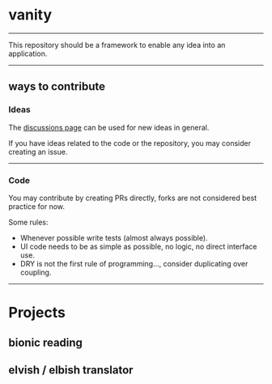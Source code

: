 # vanity
___

This repository should be a framework to enable any idea into an application.
___
## ways to contribute

### Ideas
The [discussions page](https://github.com/SilenLoc/vanity/discussions) can be used for new ideas in general.

If you have ideas related to the code or the repository, you may consider creating an issue.
___
### Code

You may contribute by creating PRs directly, forks are not considered best practice for now.

Some rules:
- Whenever possible write tests (almost always possible).
- UI code needs to be as simple as possible, no logic, no direct interface use.
- DRY is not the first rule of programming..., consider duplicating over coupling.
___
# Projects

## bionic reading

## elvish / elbish translator





